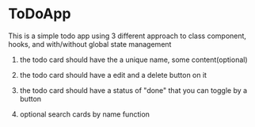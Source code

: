# ToDoApp
This is a simple todo app using 3 different approach to class component, hooks, and with/without global state management
1. the todo card should have the a unique name, some content(optional)
2. the todo card should have a edit and a delete button on it
3. the todo card should have a status of "done" that you can toggle by a button

4. optional search cards by name function
